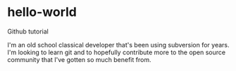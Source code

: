# hello-world
Github tutorial

I'm an old school classical developer that's been using subversion for years.  I'm looking to learn git and to hopefully contribute more to the open source community that I've gotten so much benefit from.
